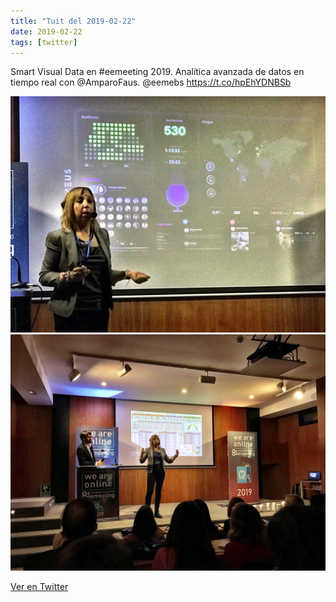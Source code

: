 ```yaml
---
title: "Tuit del 2019-02-22"
date: 2019-02-22
tags: [twitter]
---
```


Smart Visual Data en #eemeeting 2019. Analítica avanzada de datos en tiempo real con @AmparoFaus. @eemebs https://t.co/hpEhYDNBSb

![Imagen](/assets/images/1099005370117300225-D0BzjS0WsAAnfUJ.jpg)
![Imagen](/assets/images/1099005370117300225-D0BzjSvWoAcLvrI.jpg)

[Ver en Twitter](https://twitter.com/i/web/status/1099005370117300225)
